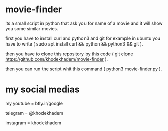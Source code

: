 # movie-finder
its a small script in python that ask you for name of a movie and it will show you some similar movies.

first you have to install curl and python3 and git for example in ubuntu you have to write (   sudo apt install curl && python && python3 && git   ).

then you have to clone this repository by this code (   git clone https://github.com/khodekhadem/movie-finder   ).

then you can run the script whit this command (   python3 movie-finder.py   ).


                                                              

# my social medias


my youtube = btly.ir/google

telegram = @khodekhadem

instagram = khodekhadem
